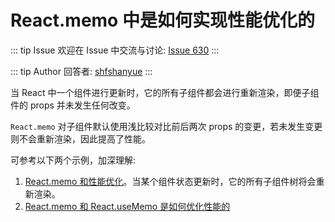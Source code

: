 # React.memo 中是如何实现性能优化的



::: tip Issue 
 欢迎在 Issue 中交流与讨论: [Issue 630](https://github.com/shfshanyue/Daily-Question/issues/630) 
:::

::: tip Author 
回答者: [shfshanyue](https://github.com/shfshanyue) 
:::

当 React 中一个组件进行更新时，它的所有子组件都会进行重新渲染，即便子组件的 props 并未发生任何改变。

`React.memo` 对子组件默认使用浅比较对比前后两次 props 的变更，若未发生变更则不会重新渲染，因此提高了性能。

可参考以下两个示例，加深理解:

1. [React.memo 和性能优化](https://codesandbox.io/s/zujianxiasuoyouzizujianhuifashengchongxinxuanran-bv70e)。当某个组件状态更新时，它的所有子组件树将会重新渲染。
1. [React.memo 和 React.useMemo 是如何优化性能的](https://codesandbox.io/s/reactmemo-and-reactusememo-79txp)
